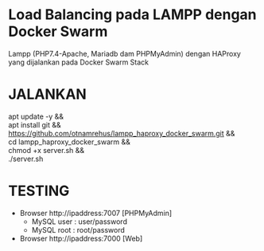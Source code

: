 # Load Balancing pada LAMPP dengan Docker Swarm 
Lampp (PHP7.4-Apache, Mariadb dam PHPMyAdmin) dengan HAProxy yang dijalankan pada Docker Swarm Stack

# JALANKAN #
apt update -y && \
apt install git && \
https://github.com/otnamrehus/lampp_haproxy_docker_swarm.git && \
cd lampp_haproxy_docker_swarm && \
chmod +x server.sh && \
./server.sh


# TESTING #
- Browser http://ipaddress:7007  [PHPMyAdmin]
  - MySQL user : user/password
  - MySQL root : root/password
- Browser http://ipaddress:7000  [Web]

